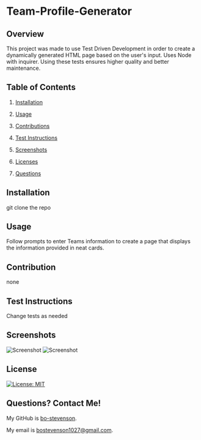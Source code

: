 # Team-Profile-Generator

## Overview
This project was made to use Test Driven Development in order to create a dynamically generated HTML page based on the user's input. Uses Node with inquirer. Using these tests ensures higher quality and better maintenance.

## Table of Contents

1. [Installation](#installation)

2. [Usage](#usage)  

3. [Contributions](#contribution)

4. [Test Instructions](#test-instructions)

5. [Screenshots](#screenshots)

6. [Licenses](#licenses)

7. [Questions](#questions)


## Installation

 git clone the repo 

## Usage

Follow prompts to enter Teams information to create a page that displays the information provided in neat cards.

## Contribution

none

## Test Instructions

Change tests as needed 

## Screenshots

![Screenshot](assets/images/screenshot.png)
![Screenshot](assets/images/screenshot-1.png)

## License

[![License: MIT](https://img.shields.io/badge/License-MIT-yellow.svg)](https://opensource.org/licenses/MIT)
    
## Questions? Contact Me!

My GitHub is [bo-stevenson](https://www.github.com/bo-stevenson).

My email is [bostevenson1027@gmail.com](mailto:bostevenson1027@gmail.com).
